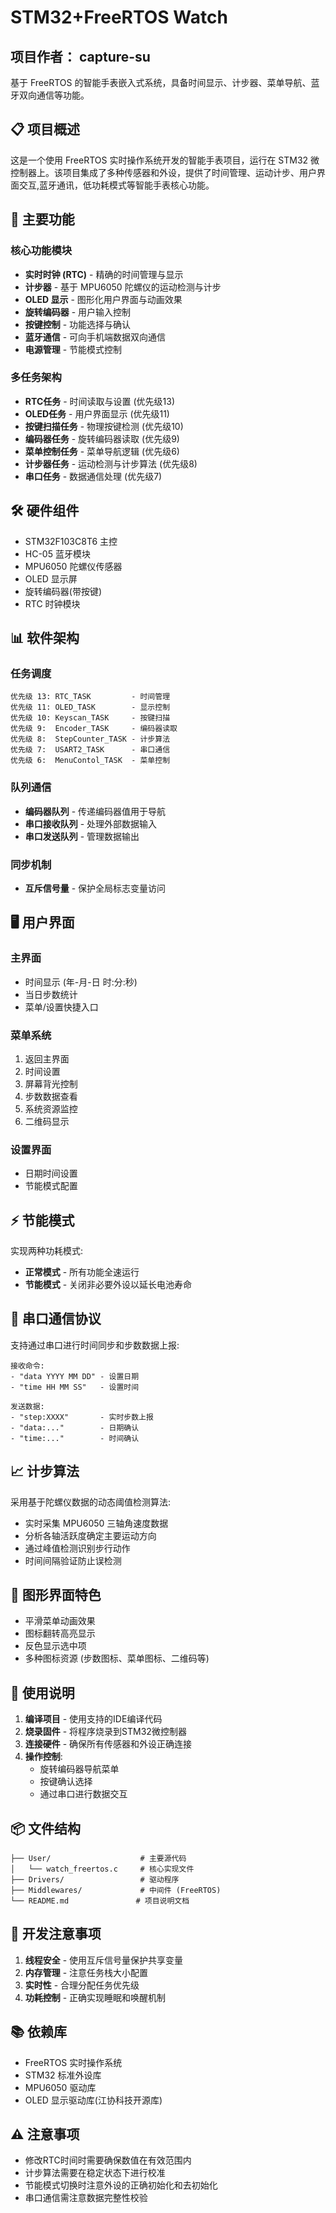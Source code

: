 # STM32+FreeRTOS Watch
## 项目作者： capture-su

基于 FreeRTOS 的智能手表嵌入式系统，具备时间显示、计步器、菜单导航、蓝牙双向通信等功能。

## 📋 项目概述

这是一个使用 FreeRTOS 实时操作系统开发的智能手表项目，运行在 STM32 微控制器上。该项目集成了多种传感器和外设，提供了时间管理、运动计步、用户界面交互,蓝牙通讯，低功耗模式等智能手表核心功能。

## 🎯 主要功能

### 核心功能模块
- **实时时钟 (RTC)** - 精确的时间管理与显示
- **计步器** - 基于 MPU6050 陀螺仪的运动检测与计步
- **OLED 显示** - 图形化用户界面与动画效果
- **旋转编码器** - 用户输入控制
- **按键控制** - 功能选择与确认
- **蓝牙通信** - 可向手机端数据双向通信
- **电源管理** - 节能模式控制

### 多任务架构
- **RTC任务** - 时间读取与设置 (优先级13)
- **OLED任务** - 用户界面显示 (优先级11)
- **按键扫描任务** - 物理按键检测 (优先级10)
- **编码器任务** - 旋转编码器读取 (优先级9)
- **菜单控制任务** - 菜单导航逻辑 (优先级6)
- **计步器任务** - 运动检测与计步算法 (优先级8)
- **串口任务** - 数据通信处理 (优先级7)

## 🛠️ 硬件组件

- STM32F103C8T6 主控
- HC-05 蓝牙模块
- MPU6050 陀螺仪传感器
- OLED 显示屏
- 旋转编码器(带按键)
- RTC 时钟模块

## 📊 软件架构

### 任务调度
```
优先级 13: RTC_TASK         - 时间管理
优先级 11: OLED_TASK        - 显示控制
优先级 10: Keyscan_TASK     - 按键扫描
优先级 9:  Encoder_TASK     - 编码器读取
优先级 8:  StepCounter_TASK - 计步算法
优先级 7:  USART2_TASK      - 串口通信
优先级 6:  MenuContol_TASK  - 菜单控制
```

### 队列通信
- **编码器队列** - 传递编码器值用于导航
- **串口接收队列** - 处理外部数据输入
- **串口发送队列** - 管理数据输出

### 同步机制
- **互斥信号量** - 保护全局标志变量访问

## 🖥️ 用户界面

### 主界面
- 时间显示 (年-月-日 时:分:秒)
- 当日步数统计
- 菜单/设置快捷入口

### 菜单系统
1. 返回主界面
2. 时间设置
3. 屏幕背光控制
4. 步数数据查看
5. 系统资源监控
6. 二维码显示

### 设置界面
- 日期时间设置
- 节能模式配置

## ⚡ 节能模式

实现两种功耗模式:
- **正常模式** - 所有功能全速运行
- **节能模式** - 关闭非必要外设以延长电池寿命

## 🔧 串口通信协议

支持通过串口进行时间同步和步数数据上报:
```
接收命令:
- "data YYYY MM DD" - 设置日期
- "time HH MM SS"   - 设置时间

发送数据:
- "step:XXXX"       - 实时步数上报
- "data:..."        - 日期确认
- "time:..."        - 时间确认
```

## 📈 计步算法

采用基于陀螺仪数据的动态阈值检测算法:
- 实时采集 MPU6050 三轴角速度数据
- 分析各轴活跃度确定主要运动方向
- 通过峰值检测识别步行动作
- 时间间隔验证防止误检测

## 🎨 图形界面特色

- 平滑菜单动画效果
- 图标翻转高亮显示
- 反色显示选中项
- 多种图标资源 (步数图标、菜单图标、二维码等)

## 🚀 使用说明

1. **编译项目** - 使用支持的IDE编译代码
2. **烧录固件** - 将程序烧录到STM32微控制器
3. **连接硬件** - 确保所有传感器和外设正确连接
4. **操作控制**:
   - 旋转编码器导航菜单
   - 按键确认选择
   - 通过串口进行数据交互

## 📦 文件结构

```
├── User/                    # 主要源代码
│   └── watch_freertos.c     # 核心实现文件
├── Drivers/                 # 驱动程序
├── Middlewares/             # 中间件 (FreeRTOS)
└── README.md               # 项目说明文档
```

## 📝 开发注意事项

1. **线程安全** - 使用互斥信号量保护共享变量
2. **内存管理** - 注意任务栈大小配置
3. **实时性** - 合理分配任务优先级
4. **功耗控制** - 正确实现睡眠和唤醒机制

## 📚 依赖库

- FreeRTOS 实时操作系统
- STM32 标准外设库
- MPU6050 驱动库
- OLED 显示驱动库(江协科技开源库)

## ⚠️ 注意事项

- 修改RTC时间时需要确保数值在有效范围内
- 计步算法需要在稳定状态下进行校准
- 节能模式切换时注意外设的正确初始化和去初始化
- 串口通信需注意数据完整性校验


